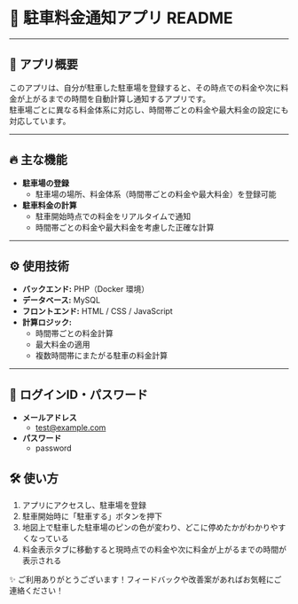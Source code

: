 # 🚗 駐車料金通知アプリ README

---

## 📌 アプリ概要
このアプリは、自分が駐車した駐車場を登録すると、その時点での料金や次に料金が上がるまでの時間を自動計算し通知するアプリです。  
駐車場ごとに異なる料金体系に対応し、時間帯ごとの料金や最大料金の設定にも対応しています。

---

## 🔥 主な機能
- **駐車場の登録**  
  - 駐車場の場所、料金体系（時間帯ごとの料金や最大料金）を登録可能  
- **駐車料金の計算**  
  - 駐車開始時点での料金をリアルタイムで通知  
  - 時間帯ごとの料金や最大料金を考慮した正確な計算

---

## ⚙️ 使用技術
- **バックエンド:** PHP（Docker 環境）  
- **データベース:** MySQL  
- **フロントエンド:** HTML / CSS / JavaScript  
- **計算ロジック:**  
  - 時間帯ごとの料金計算  
  - 最大料金の適用  
  - 複数時間帯にまたがる駐車の料金計算  

---

## 🚀 ログインID・パスワード
- **メールアドレス**
  - test@example.com
- **パスワード**
  - password

## 🛠️ 使い方
1. アプリにアクセスし、駐車場を登録
2. 駐車開始時に「駐車する」ボタンを押下
3. 地図上で駐車した駐車場のピンの色が変わり、どこに停めたかがわかりやすくなっている
4. 料金表示タブに移動すると現時点での料金や次に料金が上がるまでの時間が表示される  

✨ ご利用ありがとうございます！フィードバックや改善案があればお気軽にご連絡ください！
